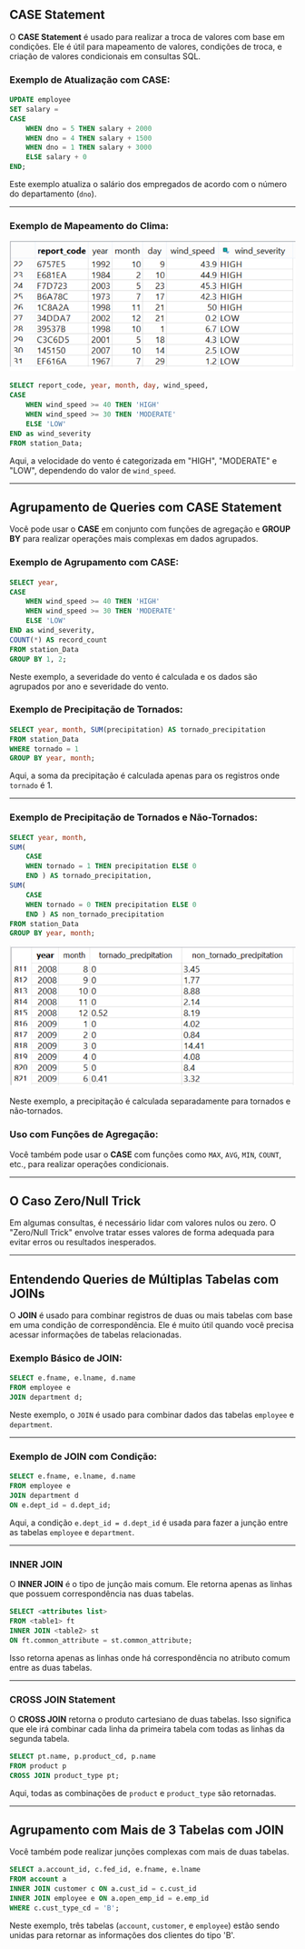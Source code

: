 ## CASE Statement

O **CASE Statement** é usado para realizar a troca de valores com base em condições. Ele é útil para mapeamento de valores, condições de troca, e criação de valores condicionais em consultas SQL.

### Exemplo de Atualização com CASE:

```sql
UPDATE employee 
SET salary = 
CASE 
    WHEN dno = 5 THEN salary + 2000 
    WHEN dno = 4 THEN salary + 1500
    WHEN dno = 1 THEN salary + 3000 
    ELSE salary + 0 
END;
```

Este exemplo atualiza o salário dos empregados de acordo com o número do departamento (`dno`).

---

### Exemplo de Mapeamento do Clima:

![](24222302.png)

```sql
SELECT report_code, year, month, day, wind_speed, 
CASE 
    WHEN wind_speed >= 40 THEN 'HIGH' 
    WHEN wind_speed >= 30 THEN 'MODERATE' 
    ELSE 'LOW' 
END as wind_severity 
FROM station_Data;
```

Aqui, a velocidade do vento é categorizada em "HIGH", "MODERATE" e "LOW", dependendo do valor de `wind_speed`.

---

## Agrupamento de Queries com CASE Statement

Você pode usar o **CASE** em conjunto com funções de agregação e **GROUP BY** para realizar operações mais complexas em dados agrupados.

### Exemplo de Agrupamento com CASE:

```sql
SELECT year, 
CASE 
    WHEN wind_speed >= 40 THEN 'HIGH' 
    WHEN wind_speed >= 30 THEN 'MODERATE' 
    ELSE 'LOW' 
END as wind_severity, 
COUNT(*) AS record_count 
FROM station_Data 
GROUP BY 1, 2;
```

Neste exemplo, a severidade do vento é calculada e os dados são agrupados por ano e severidade do vento.

### Exemplo de Precipitação de Tornados:

```sql
SELECT year, month, SUM(precipitation) AS tornado_precipitation 
FROM station_Data 
WHERE tornado = 1 
GROUP BY year, month;
```

Aqui, a soma da precipitação é calculada apenas para os registros onde `tornado` é 1.

---

### Exemplo de Precipitação de Tornados e Não-Tornados:

```sql
SELECT year, month, 
SUM( 
    CASE 
    WHEN tornado = 1 THEN precipitation ELSE 0 
    END ) AS tornado_precipitation, 
SUM( 
    CASE 
    WHEN tornado = 0 THEN precipitation ELSE 0 
    END ) AS non_tornado_precipitation 
FROM station_Data 
GROUP BY year, month;
```

![](24223227.png)

Neste exemplo, a precipitação é calculada separadamente para tornados e não-tornados.

### Uso com Funções de Agregação:

Você também pode usar o **CASE** com funções como `MAX`, `AVG`, `MIN`, `COUNT`, etc., para realizar operações condicionais.

---

## O Caso Zero/Null Trick

Em algumas consultas, é necessário lidar com valores nulos ou zero. O "Zero/Null Trick" envolve tratar esses valores de forma adequada para evitar erros ou resultados inesperados.

---

## Entendendo Queries de Múltiplas Tabelas com JOINs

O **JOIN** é usado para combinar registros de duas ou mais tabelas com base em uma condição de correspondência. Ele é muito útil quando você precisa acessar informações de tabelas relacionadas.

### Exemplo Básico de JOIN:

```sql
SELECT e.fname, e.lname, d.name 
FROM employee e 
JOIN department d;
```

Neste exemplo, o `JOIN` é usado para combinar dados das tabelas `employee` e `department`.

---

### Exemplo de JOIN com Condição:

```sql
SELECT e.fname, e.lname, d.name 
FROM employee e 
JOIN department d 
ON e.dept_id = d.dept_id;
```

Aqui, a condição `e.dept_id = d.dept_id` é usada para fazer a junção entre as tabelas `employee` e `department`.

---

### INNER JOIN

O **INNER JOIN** é o tipo de junção mais comum. Ele retorna apenas as linhas que possuem correspondência nas duas tabelas.

```sql
SELECT <attributes list> 
FROM <table1> ft 
INNER JOIN <table2> st 
ON ft.common_attribute = st.common_attribute;
```

Isso retorna apenas as linhas onde há correspondência no atributo comum entre as duas tabelas.

---

### CROSS JOIN Statement

O **CROSS JOIN** retorna o produto cartesiano de duas tabelas. Isso significa que ele irá combinar cada linha da primeira tabela com todas as linhas da segunda tabela.

```sql
SELECT pt.name, p.product_cd, p.name 
FROM product p 
CROSS JOIN product_type pt;
```

Aqui, todas as combinações de `product` e `product_type` são retornadas.

---

## Agrupamento com Mais de 3 Tabelas com JOIN

Você também pode realizar junções complexas com mais de duas tabelas.

```sql
SELECT a.account_id, c.fed_id, e.fname, e.lname 
FROM account a 
INNER JOIN customer c ON a.cust_id = c.cust_id 
INNER JOIN employee e ON a.open_emp_id = e.emp_id 
WHERE c.cust_type_cd = 'B';
```

Neste exemplo, três tabelas (`account`, `customer`, e `employee`) estão sendo unidas para retornar as informações dos clientes do tipo 'B'.
